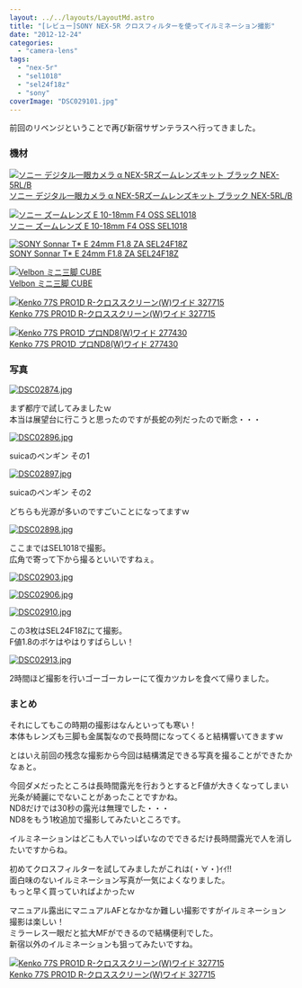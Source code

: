 ```yaml
---
layout: ../../layouts/LayoutMd.astro
title: "[レビュー]SONY NEX-5R クロスフィルターを使ってイルミネーション撮影"
date: "2012-12-24"
categories: 
  - "camera-lens"
tags: 
  - "nex-5r"
  - "sel1018"
  - "sel24f18z"
  - "sony"
coverImage: "DSC029101.jpg"
---
```


前回のリベンジということで再び新宿サザンテラスへ行ってきました。

### 機材

[![ソニー デジタル一眼カメラ α NEX-5Rズームレンズキット ブラック NEX-5RL/B](/archive/images/41Ihx2NlCKL._SL160_.jpg)  
ソニー デジタル一眼カメラ α NEX-5Rズームレンズキット ブラック NEX-5RL/B  
](https://www.amazon.co.jp/exec/obidos/ASIN/B009Z3PCII/mizuka123-22/ref=nosim)

[![ソニー ズームレンズ E 10-18mm F4 OSS SEL1018](/archive/images/31C%2BEiE2-%2BL._SL160_.jpg)  
ソニー ズームレンズ E 10-18mm F4 OSS SEL1018  
](https://www.amazon.co.jp/exec/obidos/ASIN/B009Z3PBZC/mizuka123-22/ref=nosim)

[![SONY Sonnar T* E 24mm F1.8 ZA SEL24F18Z](/archive/images/410KeggzDDL._SL160_.jpg)  
SONY Sonnar T\* E 24mm F1.8 ZA SEL24F18Z  
](https://www.amazon.co.jp/exec/obidos/ASIN/B006HC8D04/mizuka123-22/ref=nosim)

[![Velbon ミニ三脚 CUBE](/archive/images/41AlUOyDNOL._SL160_.jpg)  
Velbon ミニ三脚 CUBE  
](https://www.amazon.co.jp/exec/obidos/ASIN/B004AFCFGI/mizuka123-22/ref=nosim)

[![Kenko 77S PRO1D R-クロススクリーン(W)ワイド 327715](/archive/images/41ofwWxpq1L._SL160_.jpg)  
Kenko 77S PRO1D R-クロススクリーン(W)ワイド 327715  
](https://www.amazon.co.jp/exec/obidos/ASIN/B000PIZV5Q/mizuka123-22/ref=nosim)

[![Kenko 77S PRO1D プロND8(W)ワイド 277430](/archive/images/316QZl0VJQL._SL160_.jpg)  
Kenko 77S PRO1D プロND8(W)ワイド 277430  
](https://www.amazon.co.jp/exec/obidos/ASIN/B000PJ5902/mizuka123-22/ref=nosim)

### 写真

[![DSC02874.jpg](/archive/images/8302327243_3d57b15baa.jpg)](http://www.flickr.com/photos/67522130@N08/8302327243/ "DSC02874.jpg")

まず都庁で試してみましたｗ  
本当は展望台に行こうと思ったのですが長蛇の列だったので断念・・・

[![DSC02896.jpg](/archive/images/8303382426_26f6c2874b.jpg)](http://www.flickr.com/photos/67522130@N08/8303382426/ "DSC02896.jpg")

suicaのペンギン その1

[![DSC02897.jpg](/archive/images/8303383064_b3d6e25caa.jpg)](http://www.flickr.com/photos/67522130@N08/8303383064/ "DSC02897.jpg")

suicaのペンギン その2

どちらも光源が多いのですごいことになってますｗ

[![DSC02898.jpg](/archive/images/8302329271_7c96dcd977.jpg)](http://www.flickr.com/photos/67522130@N08/8302329271/ "DSC02898.jpg")

ここまではSEL1018で撮影。  
広角で寄って下から撮るといいですねぇ。

[![DSC02903.jpg](/archive/images/8302330417_bb3d5a0bc0.jpg)](http://www.flickr.com/photos/67522130@N08/8302330417/ "DSC02903.jpg")

[![DSC02906.jpg](/archive/images/8302330697_65de5023c9.jpg)](http://www.flickr.com/photos/67522130@N08/8302330697/ "DSC02906.jpg")

[![DSC02910.jpg](/archive/images/8302331021_3e3d9c24cf.jpg)](http://www.flickr.com/photos/67522130@N08/8302331021/ "DSC02910.jpg")

この3枚はSEL24F18Zにて撮影。  
F値1.8のボケはやはりすばらしい！

[![DSC02913.jpg](/archive/images/8303386160_96c67a1fcd.jpg)](http://www.flickr.com/photos/67522130@N08/8303386160/ "DSC02913.jpg")

2時間ほど撮影を行いゴーゴーカレーにて復カツカレを食べて帰りました。

### まとめ

それにしてもこの時期の撮影はなんといっても寒い！  
本体もレンズも三脚も金属製なので長時間になってくると結構響いてきますｗ

とはいえ前回の残念な撮影から今回は結構満足できる写真を撮ることができたかなぁと。

今回ダメだったところは長時間露光を行おうとするとF値が大きくなってしまい光条が綺麗にでないことがあったことですかね。  
ND8だけでは30秒の露光は無理でした・・・  
ND8をもう1枚追加で撮影してみたいところです。

イルミネーションはどこも人でいっぱいなのでできるだけ長時間露光で人を消したいですからね。

初めてクロスフィルターを試してみましたがこれは(・∀・)ｲｲ!!  
面白味のないイルミネーション写真が一気によくなりました。  
もっと早く買っていればよかったｗ

マニュアル露出にマニュアルAFとなかなか難しい撮影ですがイルミネーション撮影は楽しい！  
ミラーレス一眼だと拡大MFができるので結構便利でした。  
新宿以外のイルミネーションも狙ってみたいですね。

[![Kenko 77S PRO1D R-クロススクリーン(W)ワイド 327715](/archive/images/41ofwWxpq1L._SL160_.jpg)  
Kenko 77S PRO1D R-クロススクリーン(W)ワイド 327715  
](https://www.amazon.co.jp/exec/obidos/ASIN/B000PIZV5Q/mizuka123-22/ref=nosim)
